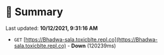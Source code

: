 # 📖 Summary
Last updated: **10/12/2021, 9:31:16 AM**

- `GET` [https://Bhadwa-sala.toxicblte.repl.co](https://Bhadwa-sala.toxicblte.repl.co) - **Down** (120239ms)
